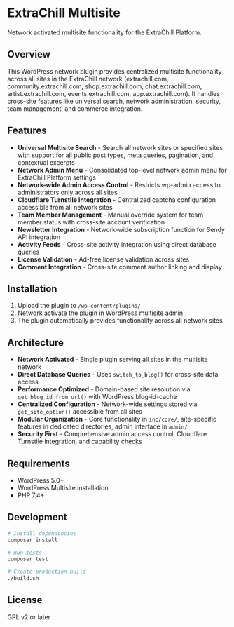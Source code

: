 # ExtraChill Multisite

Network activated multisite functionality for the ExtraChill Platform.

## Overview

This WordPress network plugin provides centralized multisite functionality across all sites in the ExtraChill network (extrachill.com, community.extrachill.com, shop.extrachill.com, chat.extrachill.com, artist.extrachill.com, events.extrachill.com, app.extrachill.com). It handles cross-site features like universal search, network administration, security, team management, and commerce integration.

## Features

- **Universal Multisite Search** - Search all network sites or specified sites with support for all public post types, meta queries, pagination, and contextual excerpts
- **Network Admin Menu** - Consolidated top-level network admin menu for ExtraChill Platform settings
- **Network-wide Admin Access Control** - Restricts wp-admin access to administrators only across all sites
- **Cloudflare Turnstile Integration** - Centralized captcha configuration accessible from all network sites
- **Team Member Management** - Manual override system for team member status with cross-site account verification
- **Newsletter Integration** - Network-wide subscription function for Sendy API integration
- **Activity Feeds** - Cross-site activity integration using direct database queries
- **License Validation** - Ad-free license validation across sites
- **Comment Integration** - Cross-site comment author linking and display

## Installation

1. Upload the plugin to `/wp-content/plugins/`
2. Network activate the plugin in WordPress multisite admin
3. The plugin automatically provides functionality across all network sites

## Architecture

- **Network Activated** - Single plugin serving all sites in the multisite network
- **Direct Database Queries** - Uses `switch_to_blog()` for cross-site data access
- **Performance Optimized** - Domain-based site resolution via `get_blog_id_from_url()` with WordPress blog-id-cache
- **Centralized Configuration** - Network-wide settings stored via `get_site_option()` accessible from all sites
- **Modular Organization** - Core functionality in `inc/core/`, site-specific features in dedicated directories, admin interface in `admin/`
- **Security First** - Comprehensive admin access control, Cloudflare Turnstile integration, and capability checks

## Requirements

- WordPress 5.0+
- WordPress Multisite installation
- PHP 7.4+

## Development

```bash
# Install dependencies
composer install

# Run tests
composer test

# Create production build
./build.sh
```

## License

GPL v2 or later